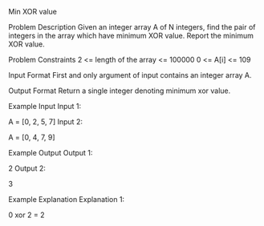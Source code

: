 Min XOR value

Problem Description
Given an integer array A of N integers, find the pair of integers in the array which have minimum XOR value. Report the minimum XOR value.



Problem Constraints
2 <= length of the array <= 100000
0 <= A[i] <= 109



Input Format
First and only argument of input contains an integer array A.



Output Format
Return a single integer denoting minimum xor value.



Example Input
Input 1:

 A = [0, 2, 5, 7]
Input 2:

 A = [0, 4, 7, 9]


Example Output
Output 1:

 2
Output 2:

 3


Example Explanation
Explanation 1:

 0 xor 2 = 2
